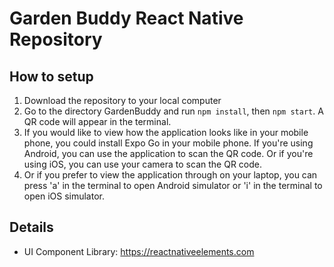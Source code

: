 # Garden Buddy React Native Repository
## How to setup
1. Download the repository to your local computer
2. Go to the directory GardenBuddy and run `npm install`, then `npm start`. A QR code will appear in the terminal.
3. If you would like to view how the application looks like in your mobile phone, you could install Expo Go in your mobile phone. If you're using Android, you can use the application to scan the QR code. Or if you're using iOS, you can use your camera to scan the QR code.
4. Or if you prefer to view the application through on your laptop, you can press 'a' in the terminal to open Android simulator or 'i' in the terminal to open iOS simulator.

## Details
- UI Component Library: https://reactnativeelements.com
